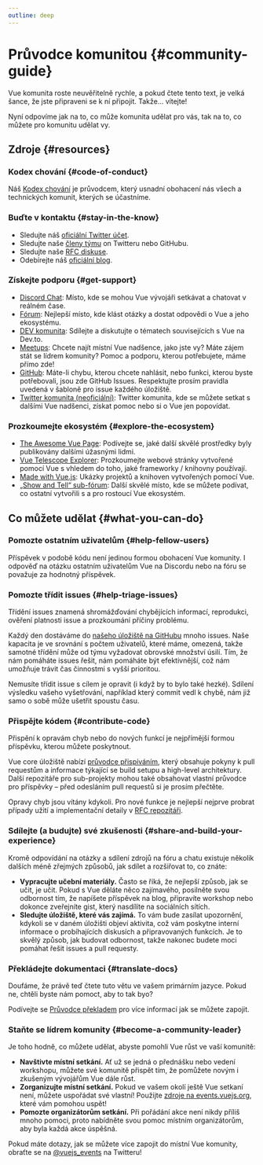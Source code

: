 ```yaml
---
outline: deep
---
```


# Průvodce komunitou {#community-guide}

Vue komunita roste neuvěřitelně rychle, a pokud čtete tento text, je velká šance, že jste připraveni se k ní připojit. Takže... vítejte!

Nyní odpovíme jak na to, co může komunita udělat pro vás, tak na to, co můžete pro komunitu udělat vy.

## Zdroje {#resources}

### Kodex chování {#code-of-conduct}

Náš [Kodex chování](/about/coc) je průvodcem, který usnadní obohacení nás všech a technických komunit, kterých se účastníme.

### Buďte v kontaktu {#stay-in-the-know}

- Sledujte náš [oficiální Twitter účet](https://twitter.com/vuejs).
- Sledujte naše [členy týmu](./team) on Twitteru nebo GitHubu.
- Sledujte naše [RFC diskuse](https://github.com/vuejs/rfcs).
- Odebírejte náš [oficiální blog](https://blog.vuejs.org/).

### Získejte podporu {#get-support}

- [Discord Chat](https://discord.com/invite/vue): Místo, kde se mohou Vue vývojáři setkávat a chatovat v reálném čase.
- [Fórum](https://forum.vuejs.org/): Nejlepší místo, kde klást otázky a dostat odpovědi o Vue a jeho ekosystému.
- [DEV komunita](https://dev.to/t/vue): Sdílejte a diskutujte o tématech souvisejících s Vue na Dev.to.
- [Meetups](https://events.vuejs.org/meetups): Chcete najít místní Vue nadšence, jako jste vy? Máte zájem stát se lídrem komunity? Pomoc a podporu, kterou potřebujete, máme přímo zde!
- [GitHub](https://github.com/vuejs): Máte-li chybu, kterou chcete nahlásit, nebo funkci, kterou byste potřebovali, jsou zde GitHub Issues. Respektujte prosím pravidla uvedená v šabloně pro issue každého úložiště.
- [Twitter komunita (neoficiální)](https://twitter.com/i/communities/1516368750634840064): Twitter komunita, kde se můžete setkat s dalšími Vue nadšenci, získat pomoc nebo si o Vue jen popovídat.

### Prozkoumejte ekosystém {#explore-the-ecosystem}

- [The Awesome Vue Page](https://github.com/vuejs/awesome-vue): Podívejte se, jaké další skvělé prostředky byly publikovány dalšími úžasnými lidmi.
- [Vue Telescope Explorer](https://vuetelescope.com/explore): Prozkoumejte webové stránky vytvořené pomocí Vue s&nbsp;vhledem do toho, jaké frameworky / knihovny používají.
- [Made with Vue.js](https://madewithvuejs.com/): Ukázky projektů a knihoven vytvořených pomocí Vue.
- [„Show and Tell“ sub-fórum](https://forum.vuejs.org/c/show-and-tell): Další skvělé místo, kde se můžete podívat, co ostatní vytvořili s a pro rostoucí Vue ekosystém.

## Co můžete udělat {#what-you-can-do}

### Pomozte ostatním uživatelům {#help-fellow-users}

Příspěvek v podobě kódu není jedinou formou obohacení Vue komunity. I odpověď na otázku ostatním uživatelům Vue na Discordu nebo na fóru se považuje za hodnotný příspěvek.

### Pomozte třídit issues {#help-triage-issues}

Třídění issues znamená shromážďování chybějících informací, reprodukci, ověření platnosti issue a prozkoumání příčiny problému.

Každý den dostáváme do [našeho úložiště na GitHubu](https://github.com/vuejs) mnoho issues. Naše kapacita je ve srovnání s počtem uživatelů, které máme, omezená, takže samotné třídění může od týmu vyžadovat obrovské množství úsilí. Tím, že nám pomáháte issues řešit, nám pomáháte být efektivnější, což nám umožňuje trávit čas činnostmi s vyšší prioritou.

Nemusíte třídit issue s cílem je opravit (i když by to bylo také hezké). Sdílení výsledku vašeho vyšetřování, například který commit vedl k chybě, nám již samo o sobě může ušetřit spoustu času.

### Přispějte kódem {#contribute-code}

Přispění k opravám chyb nebo do nových funkcí je nejpřímější formou příspěvku, kterou můžete poskytnout.

Vue core úložiště nabízí [průvodce přispíváním](https://github.com/vuejs/core/blob/main/.github/contributing.md), který obsahuje pokyny k pull requestům a informace týkající se build setupu a high-level architektury. Další repozitáře pro sub-projekty mohou také obsahovat vlastní průvodce pro příspěvky – před odesláním pull requestů si je prosím přečtěte.

Opravy chyb jsou vítány kdykoli. Pro nové funkce je nejlepší nejprve probrat případy užití a implementační detaily v [RFC repozitáři](https://github.com/vuejs/rfcs/discussions).

### Sdílejte (a budujte) své zkušenosti {#share-and-build-your-experience}

Kromě odpovídání na otázky a sdílení zdrojů na fóru a chatu existuje několik dalších méně zřejmých způsobů, jak sdílet a rozšiřovat to, co znáte:

- **Vypracujte učební materiály.** Často se říká, že nejlepší způsob, jak se učit, je učit. Pokud s Vue děláte něco zajímavého, posilněte svou odbornost tím, že napíšete příspěvek na blog, připravíte workshop nebo dokonce zveřejníte gist, který nasdílíte na sociálních sítích.
- **Sledujte úložiště, které vás zajímá.** To vám bude zasílat upozornění, kdykoli se v&nbsp;daném úložišti objeví aktivita, což vám poskytne interní informace o probíhajících diskusích a připravovaných funkcích. Je to skvělý způsob, jak budovat odbornost, takže nakonec budete moci pomáhat řešit issues a pull requesty.

### Překládejte dokumentaci {#translate-docs}

Doufáme, že právě teď čtete tuto větu ve vašem primárním jazyce. Pokud ne, chtěli byste nám pomoct, aby to tak byo?

Podívejte se [Průvodce překladem](/translations/) pro více informací jak se můžete zapojit.

### Staňte se lídrem komunity {#become-a-community-leader}

Je toho hodně, co můžete udělat, abyste pomohli Vue růst ve vaší komunitě:

- **Navštivte místní setkání.** Ať už se jedná o přednášku nebo vedení workshopu, můžete své komunitě přispět tím, že pomůžete novým i zkušeným vývojářům Vue dále růst.
- **Zorganizujte místní setkání.** Pokud ve vašem okolí ještě Vue setkaní není, můžete uspořádat své vlastní! Použijte [zdroje na events.vuejs.org](https://events.vuejs.org/resources/#getting-started), které vám pomohou uspět!
- **Pomozte organizátorům setkání.** Při pořádání akce není nikdy příliš mnoho pomoci, proto nabídněte svou pomoc místním organizátorům, aby byla každá akce úspěšná.

Pokud máte dotazy, jak se můžete více zapojit do místní Vue komunity, obraťte se na [@vuejs_events](https://www.twitter.com/vuejs_events) na Twitteru!

